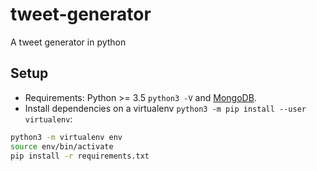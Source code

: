 # tweet-generator
A tweet generator in python

## Setup
- Requirements: Python >= 3.5 `python3 -V` and [MongoDB](https://www.mongodb.com/download-center).
- Install dependencies on a virtualenv `python3 -m pip install --user virtualenv`:

```sh
python3 -m virtualenv env
source env/bin/activate
pip install -r requirements.txt
```
